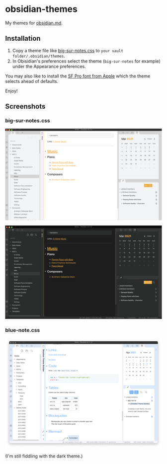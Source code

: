 # obsidian-themes

My themes for [obsidian.md](https://obsidian.md/).

## Installation

1. Copy a theme file like [big-sur-notes.css](/big-sur-notes.css) to `your vault folder/.obsidian/themes`.
2. In Obisidian's preferences select the theme (`big-sur-notes` for example) under the Appearance preferences.

You may also like to install the [SF Pro font from Apple](https://developer.apple.com/fonts/) which the theme selects ahead of defaults.

Enjoy!

## Screenshots

### big-sur-notes.css

![Light Screenshot](/Screenshot-notes-light.png?raw=true "Light")

![Dark Screenshot](/Screenshot-notes-dark.png?raw=true "Dark")

### blue-note.css

![Light Screenshot](/Screenshot-blue-note-light.png?raw=true "Light")

(I'm still fiddling with the dark theme.)
